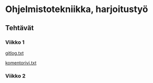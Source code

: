 # Ohjelmistotekniikka, harjoitustyö
## Tehtävät
### Viikko 1

[gitlog.txt](https://github.com/Gudkat/ot-harjoitustyo/blob/master/gitlog.txt) 

[komentorivi.txt](https://github.com/Gudkat/ot-harjoitustyo/blob/master/komentorivi.txt)

### Viikko 2
